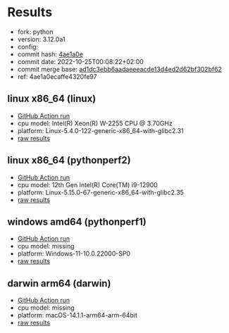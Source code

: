 # Results

- fork: python
- version: 3.12.0a1
- config: 
- commit hash: [4ae1a0e](https://github.com/python/cpython/commit/4ae1a0e)
- commit date: 2022-10-25T00:08:22+02:00
- commit merge base: [ad1dc3ebb6aadaeeeacde13d4ed2d62bf302bf62](https://github.com/python/cpython/commit/ad1dc3ebb6aadaeeeacde13d4ed2d62bf302bf62)
- ref: 4ae1a0ecaffe4320fe97

## linux x86_64 (linux)

- [GitHub Action run](https://github.com/faster-cpython/benchmarking/actions/runs/4546446990)
- cpu model: Intel(R) Xeon(R) W-2255 CPU @ 3.70GHz
- platform: Linux-5.4.0-122-generic-x86_64-with-glibc2.31
- [raw results](bm-20221025-linux-x86_64-python-4ae1a0ecaffe4320fe97-3.12.0a1-4ae1a0e.json)

## linux x86_64 (pythonperf2)

- [GitHub Action run](https://github.com/faster-cpython/benchmarking/actions/runs/4546461065)
- cpu model: 12th Gen Intel(R) Core(TM) i9-12900
- platform: Linux-5.15.0-67-generic-x86_64-with-glibc2.35
- [raw results](bm-20221025-pythonperf2-x86_64-python-4ae1a0ecaffe4320fe97-3.12.0a1-4ae1a0e.json)

## windows amd64 (pythonperf1)

- [GitHub Action run](https://github.com/faster-cpython/benchmarking/actions/runs/4511435250)
- cpu model: missing
- platform: Windows-11-10.0.22000-SP0
- [raw results](bm-20221025-pythonperf1-amd64-python-4ae1a0ecaffe4320fe97-3.12.0a1-4ae1a0e.json)

## darwin arm64 (darwin)

- [GitHub Action run](https://github.com/faster-cpython/benchmarking/actions/runs/6961754182)
- cpu model: missing
- platform: macOS-14.1.1-arm64-arm-64bit
- [raw results](bm-20221025-darwin-arm64-python-4ae1a0ecaffe4320fe97-3.12.0a1-4ae1a0e.json)

